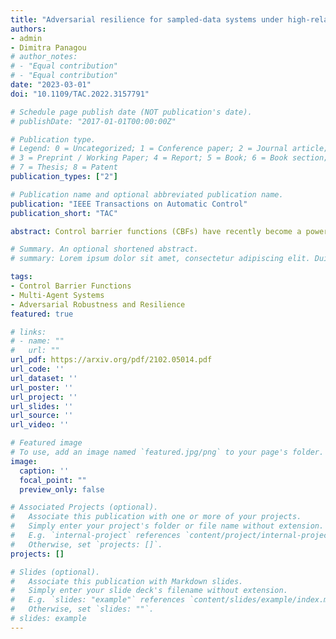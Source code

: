 ```yaml
---
title: "Adversarial resilience for sampled-data systems under high-relative-degree safety constraints"
authors:
- admin
- Dimitra Panagou
# author_notes:
# - "Equal contribution"
# - "Equal contribution"
date: "2023-03-01"
doi: "10.1109/TAC.2022.3157791"

# Schedule page publish date (NOT publication's date).
# publishDate: "2017-01-01T00:00:00Z"

# Publication type.
# Legend: 0 = Uncategorized; 1 = Conference paper; 2 = Journal article;
# 3 = Preprint / Working Paper; 4 = Report; 5 = Book; 6 = Book section;
# 7 = Thesis; 8 = Patent
publication_types: ["2"]

# Publication name and optional abbreviated publication name.
publication: "IEEE Transactions on Automatic Control"
publication_short: "TAC"

abstract: Control barrier functions (CBFs) have recently become a powerful method for rendering desired safe sets forward invariant in single-agent and multiagent systems. In the multiagent case, prior literature has considered scenarios where all agents cooperate to ensure that the corresponding set remains invariant. However, these works do not consider scenarios where a subset of the agents are behaving adversarially with the intent to violate safety bounds. In addition, prior results on multiagent CBFs typically assume that control inputs are continuous and do not consider sampled-data dynamics. This article presents a framework for normally behaving agents in a multiagent system with heterogeneous control-affine, sampled-data dynamics to render a safe set forward invariant in the presence of adversarial agents. The proposed approach considers several aspects of practical control systems including input constraints, clock asynchrony and disturbances, and distributed calculation of control inputs. Our approach also considers functions describing safe sets having high relative degree with respect to system dynamics. The efficacy of these results are demonstrated through simulations.

# Summary. An optional shortened abstract.
# summary: Lorem ipsum dolor sit amet, consectetur adipiscing elit. Duis posuere tellus ac convallis placerat. Proin tincidunt magna sed ex sollicitudin condimentum.

tags:
- Control Barrier Functions
- Multi-Agent Systems
- Adversarial Robustness and Resilience
featured: true

# links:
# - name: ""
#   url: ""
url_pdf: https://arxiv.org/pdf/2102.05014.pdf
url_code: ''
url_dataset: ''
url_poster: ''
url_project: ''
url_slides: ''
url_source: ''
url_video: ''

# Featured image
# To use, add an image named `featured.jpg/png` to your page's folder. 
image:
  caption: ''
  focal_point: ""
  preview_only: false

# Associated Projects (optional).
#   Associate this publication with one or more of your projects.
#   Simply enter your project's folder or file name without extension.
#   E.g. `internal-project` references `content/project/internal-project/index.md`.
#   Otherwise, set `projects: []`.
projects: []

# Slides (optional).
#   Associate this publication with Markdown slides.
#   Simply enter your slide deck's filename without extension.
#   E.g. `slides: "example"` references `content/slides/example/index.md`.
#   Otherwise, set `slides: ""`.
# slides: example
---
```


<!-- {{% callout note %}}
Click the *Cite* button above to demo the feature to enable visitors to import publication metadata into their reference management software.
{{% /callout %}}

{{% callout note %}}
Create your slides in Markdown - click the *Slides* button to check out the example.
{{% /callout %}}

Supplementary notes can be added here, including [code, math, and images](https://wowchemy.com/docs/writing-markdown-latex/). -->

